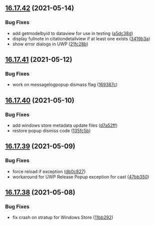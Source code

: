 ## [16.17.42](https://github.com/phandcock/GrampsView/compare/v16.17.41...v16.17.42) (2021-05-14)


### Bug Fixes

* add getmodelbyid to dataview for use in testing ([a5dc38d](https://github.com/phandcock/GrampsView/commit/a5dc38d964934de57344d563817754cae24878e5))
* display fullnote in citationdetailview if at least one exists ([3419b3a](https://github.com/phandcock/GrampsView/commit/3419b3a2053865b4de11e7261626a98028c66aa4))
* show error dialogs in UWP ([21fc28b](https://github.com/phandcock/GrampsView/commit/21fc28b395dae6910b837cd4a112e5216ba82e49))



## [16.17.41](https://github.com/phandcock/GrampsView/compare/v16.17.40...v16.17.41) (2021-05-12)


### Bug Fixes

* work on messagelogpopup dismass flag ([169387c](https://github.com/phandcock/GrampsView/commit/169387c2fe4c06b6da0df2ccf633681ba4500186))



## [16.17.40](https://github.com/phandcock/GrampsView/compare/v16.17.39...v16.17.40) (2021-05-10)


### Bug Fixes

* add windows store metadata update files ([d7a52ff](https://github.com/phandcock/GrampsView/commit/d7a52fffc706f0afcbb883cd085fc3636737d747))
* restore popup dismiss code ([135fc5b](https://github.com/phandcock/GrampsView/commit/135fc5b61e9487b7d1c7d315844a0fa4a3bdfe2e))



## [16.17.39](https://github.com/phandcock/GrampsView/compare/v16.17.38...v16.17.39) (2021-05-09)


### Bug Fixes

* force reload if exception ([db0c827](https://github.com/phandcock/GrampsView/commit/db0c827a5461c359f6062716914af672e752ccef))
* workaround for UWP Release Popup exception for cast ([47bb350](https://github.com/phandcock/GrampsView/commit/47bb35056d2b3c8a0d56c7810354b664af895991))



## [16.17.38](https://github.com/phandcock/GrampsView/compare/v16.17.37...v16.17.38) (2021-05-08)


### Bug Fixes

* fix crash on stratup for Windows Store ([11bb292](https://github.com/phandcock/GrampsView/commit/11bb292e37f55e51e9d1b30d857002788da49524))



